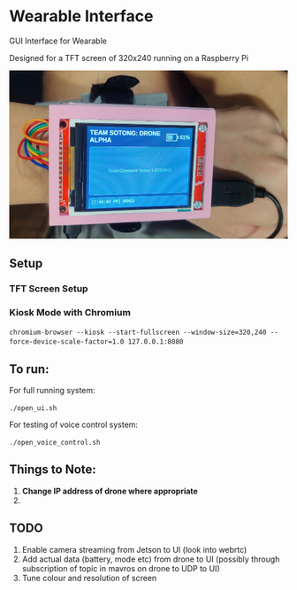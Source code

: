 # Wearable Interface
GUI Interface for Wearable 

Designed for a TFT screen of 320x240 running on a Raspberry Pi 

![UI on TFT Screen](images/ui_screen.jpg)

## Setup
### TFT Screen Setup

### Kiosk Mode with Chromium
```chromium-browser --kiosk --start-fullscreen --window-size=320,240 --force-device-scale-factor=1.0 127.0.0.1:8080```

## To run:
For full running system:

```./open_ui.sh```

For testing of voice control system:

```./open_voice_control.sh```

## Things to Note:

1. **Change IP address of drone where appropriate**
2. 

## TODO
1. Enable camera streaming from Jetson to UI (look into webrtc)
2. Add actual data (battery, mode etc) from drone to UI (possibly through subscription of topic in mavros on drone to UDP to UI)
3. Tune colour and resolution of screen 